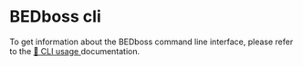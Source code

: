 # BEDboss cli

To get information about the BEDboss command line interface, please refer to the [📑 CLI usage ](../../usage.md) documentation.
